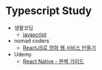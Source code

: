 # Typescript Study

- 생활코딩
    - [javascript](https://opentutorials.org/course/743)
- nomad coders
    - [ReactJS로 영화 웹 서비스 만들기](https://nomadcoders.co/react-for-beginners/lobby?utm_source=free_course&utm_campaign=react-for-beginners&utm_medium=site)
- Udemy
    - [React Native - 완벽 가이드](https://kmooc.udemy.com/course/react-native-2022-ko/learn/lecture/33259748#overview)
